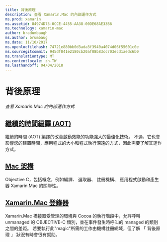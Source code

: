 ```yaml
---
title: 背後原理
description: 查看 Xamarin.Mac 的內部運作方式
ms.prod: xamarin
ms.assetid: 84974D75-0CCE-4455-AA38-00DE68AE33B6
ms.technology: xamarin-mac
author: bradumbaugh
ms.author: brumbaug
ms.date: 11/10/2017
ms.openlocfilehash: 74721e880bb0d3ada3f3940a4074d06f55601c0e
ms.sourcegitcommit: 945df041e2180cb20af08b83cc703ecd1aedc6b0
ms.translationtype: MT
ms.contentlocale: zh-TW
ms.lasthandoff: 04/04/2018
---
```

# <a name="under-the-hood"></a>背後原理

_查看 Xamarin.Mac 的內部運作方式_

## <a name="ahead-of-time-compilation-aotaotmd"></a>[繼續的時間編譯 (AOT)](aot.md)

繼續的時間 (AOT) 編譯的改善啟動效能的功能強大的最佳化技術。 不過，它也會影響您的建置時間，應用程式的大小和程式執行深遠的方式，因此需要了解其運作方式。

## <a name="mac-architecturearchitecturemd"></a>[Mac 架構](architecture.md)

Objective C，包括概念，例如編譯、 選取器、 註冊機構、 應用程式啟動和產生器 Xamarin.Mac 的關聯性。

## <a name="xamarinmac-registrarregistrarmd"></a>[Xamarin.Mac 登錄器](registrar.md)

Xamarin.Mac 橋接器受管理的環境與 Cocoa 的執行階段中，允許呼叫 unmanaged 的 OBJECTIVE-C 類別，並在事件發生時呼叫的 managed 的類別之間的差距。 若要執行此"magic"所需的工作由機構註冊網域，但了解 「 背後原理 」 狀況有時會很有幫助。
